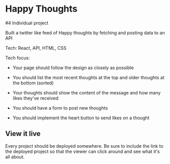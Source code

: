 # Happy Thoughts

#4 Individual project

Built a twitter like feed of Happy thoughts by fetching and posting data to an API

Tech: React, API, HTML, CSS

Tech focus:

- Your page should follow the design as closely as possible

- You should list the most recent thoughts at the top and older thoughts at the bottom (sorted)

- Your thoughts should show the content of the message and how many likes they've received

- You should have a form to post new thoughts

- You should implement the heart button to send likes on a thought

## View it live

Every project should be deployed somewhere. Be sure to include the link to the deployed project so that the viewer can click around and see what it's all about.
